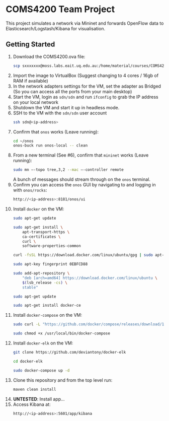 # COMS4200 Team Project

This project simulates a network via Mininet and forwards OpenFlow data to Elasticsearch/Logstash/Kibana for visualisation.

## Getting Started

1. Download the COMS4200.ova file:
    ```bash
    scp sxxxxxxx@moss.labs.eait.uq.edu.au:/home/material/courses/COMS4200/COMS4200.ova . 
    ```
2. Import the image to VirtualBox (Suggest changing to 4 cores / 16gb of RAM if available)
3. In the network adapters settings for the VM, set the adapter as Bridged (So you can access all the ports from your main desktop)
4. Start the VM, login as `sdn/sdn` and run `ifconfig` to grab the IP address on your local network
5. Shutdown the VM and start it up in headless mode.
6. SSH to the VM with the `sdn/sdn` user account
    ```bash
    ssh sdn@<ip-address>
    ```
7. Confirm that `onos` works (Leave running):
    ```bash
    cd ~/onos
    onos-buck run onos-local -- clean
    ```
8. From a new terminal (See #6), confirm that `mininet` works (Leave running):
    ```bash
    sudo mn –-topo tree,3,2 --mac –-controller remote
    ```
    A bunch of messages should stream through on the `onos` terminal.
9. Confirm you can access the `onos` GUI by navigating to and logging in with `onos/rocks`:
    ```bash
    http://<ip-address>:8181/onos/ui
    ```
10. Install `docker` on the VM:
    ```bash
    sudo apt-get update

    sudo apt-get install \
        apt-transport-https \
        ca-certificates \
        curl \
        software-properties-common

    curl -fsSL https://download.docker.com/linux/ubuntu/gpg | sudo apt-key add -

    sudo apt-key fingerprint 0EBFCD88

    sudo add-apt-repository \
        "deb [arch=amd64] https://download.docker.com/linux/ubuntu \
        $(lsb_release -cs) \
        stable"

    sudo apt-get update

    sudo apt-get install docker-ce
    ```
11. Install `docker-compose` on the VM:
    ```bash
    sudo curl -L "https://github.com/docker/compose/releases/download/1.22.0/docker-compose-$(uname -s)-$(uname -m)" -o /usr/local/bin/docker-compose

    sudo chmod +x /usr/local/bin/docker-compose
    ```
12. Install `docker-elk` on the VM:
    ```bash
    git clone https://github.com/deviantony/docker-elk

    cd docker-elk

    sudo docker-compose up -d
    ```
13. Clone this repository and from the top level run:
    ```bash
    maven clean install
    ```
14. **UNTESTED**: Install app...
15. Access Kibana at:
    ```bash
    http://<ip-address>:5601/app/kibana
    ```